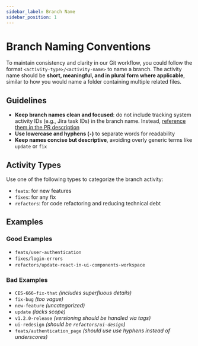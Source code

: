 ```yaml
---
sidebar_label: Branch Name
sidebar_position: 1
---
```


# Branch Naming Conventions

To maintain consistency and clarity in our Git workflow, you could follow the
format `<activity-type>/<activity-name>` to name a branch. The activity name
should be **short, meaningful, and in plural form where applicable**, similar to
how you would name a folder containing multiple related files.

## Guidelines

- **Keep branch names clean and focused**: do not include tracking system
  activity IDs (e.g., Jira task IDs) in the branch name. Instead,
  [reference them in the PR description](../pull-requests/format.md#description)
- **Use lowercase and hyphens (`-`)** to separate words for readability
- **Keep names concise but descriptive**, avoiding overly generic terms like
  `update` or `fix`

## Activity Types

Use one of the following types to categorize the branch activity:

- `feats`: for new features
- `fixes`: for any fix
- `refactors`: for code refactoring and reducing technical debt

## Examples

### Good Examples

- `feats/user-authentication`
- `fixes/login-errors`
- `refactors/update-react-in-ui-components-workspace`

### Bad Examples

- `CES-666-fix-that` _(includes superfluous details)_
- `fix-bug` _(too vague)_
- `new-feature` _(uncategorized)_
- `update` _(lacks scope)_
- `v1.2.0-release` _(versioning should be handled via tags)_
- `ui-redesign` _(should be `refactors/ui-design`)_
- `feats/authentication_page` _(should use use hyphens instead of underscores)_

